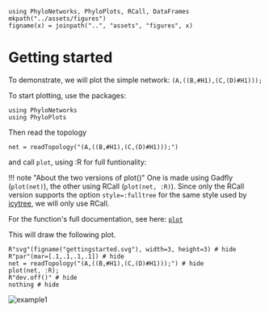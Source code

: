 ```@setup getting_started
using PhyloNetworks, PhyloPlots, RCall, DataFrames
mkpath("../assets/figures")
figname(x) = joinpath("..", "assets", "figures", x)
```

# Getting started

To demonstrate, we will plot the simple network: `(A,((B,#H1),(C,(D)#H1)));`

To start plotting, use the packages:

```@repl getting_started
using PhyloNetworks
using PhyloPlots
```
Then read the topology
```@repl getting_started
net = readTopology("(A,((B,#H1),(C,(D)#H1)));")
```
and call `plot`, using :R for full funtionality:

!!! note "About the two versions of plot()"
    One is made using Gadfly (`plot(net)`), the other using RCall (`plot(net, :R)`).
    Since only the RCall version supports the option `style=:fulltree` for the same
    style used by [icytree](https://icytree.org), we will only use RCall.

For the function's full documentation, see here: [`plot`](@ref)

This will draw the following plot.

```@example getting_started
R"svg"(figname("gettingstarted.svg"), width=3, height=3) # hide
R"par"(mar=[.1,.1,.1,.1]) # hide
net = readTopology("(A,((B,#H1),(C,(D)#H1)));") # hide
plot(net, :R);
R"dev.off()" # hide
nothing # hide
```
![example1](../assets/figures/gettingstarted.svg)
